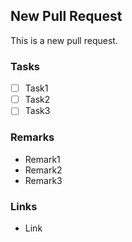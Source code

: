 ## New Pull Request
This is a new pull request.

### Tasks
 - [ ] Task1
 - [ ] Task2
 - [ ] Task3

### Remarks
 - Remark1
 - Remark2
 - Remark3

### Links
 - Link
